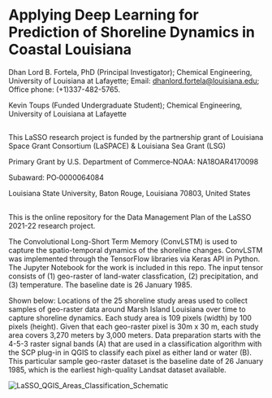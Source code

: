 # Applying Deep Learning for Prediction of Shoreline Dynamics in Coastal Louisiana
Dhan Lord B. Fortela, PhD (Principal Investigator); Chemical Engineering, University of Louisiana at Lafayette; Email: dhanlord.fortela@louisiana.edu; Office phone: (+1)337-482-5765.

Kevin Toups (Funded Undergraduate Student); Chemical Engineering, University of Louisiana at Lafayette

## 
This LaSSO research project is funded by the partnership grant of Louisiana Space Grant Consortium (LaSPACE) & Louisiana Sea Grant (LSG)

Primary Grant by U.S. Department of Commerce‐NOAA: NA18OAR4170098

Subaward: PO‐0000064084

Louisiana State University, Baton Rouge, Louisiana 70803, United States

##

This is the online repository for the Data Management Plan of the LaSSO 2021-22 research project. 

The Convolutional Long-Short Term Memory (ConvLSTM) is used to capture the spatio-temporal dynamics of the shoreline changes. ConvLSTM was implemented through the TensorFlow libraries via Keras API in Python. The Jupyter Notebook for the work is included in this repo. The input tensor consists of (1) geo-raster of land-water classfication, (2) precipitation, and (3) temperature. The baseline date is 26 January 1985.


Shown below: Locations of the 25 shoreline study areas used to collect samples of geo-raster data around Marsh Island Louisiana over time to capture shoreline dynamics. Each study area is 109 pixels (width) by 100 pixels (height). Given that each geo-raster pixel is 30m x 30 m, each study area covers 3,270 meters by 3,000 meters. Data preparation starts with the 4-5-3 raster signal bands (A) that are used in a classification algorithm with the SCP plug-in in QGIS to classify each pixel as either land or water (B). This particular sample geo-raster dataset is the baseline date of 26 January 1985, which is the earliest high-quality Landsat dataset available.


![LaSSO_QGIS_Areas_Classification_Schematic](https://user-images.githubusercontent.com/65507260/175828035-ad06c060-7bb0-49ab-89c5-7f4de033ac3c.jpg)
